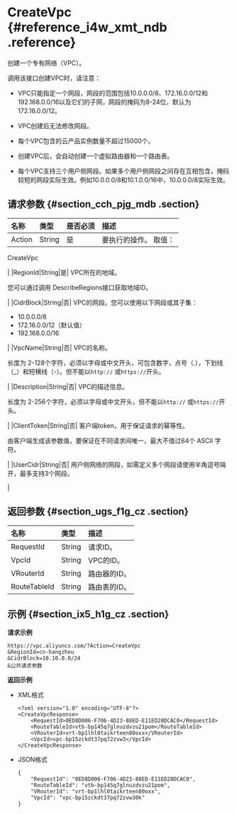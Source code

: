 # CreateVpc {#reference_i4w_xmt_ndb .reference}

创建一个专有网络（VPC）。

调用该接口创建VPC时，请注意：

-   VPC只能指定一个网段，网段的范围包括10.0.0.0/8、172.16.0.0/12和192.168.0.0/16以及它们的子网，网段的掩码为8-24位，默认为172.16.0.0/12。

-   VPC创建后无法修改网段。

-   每个VPC包含的云产品实例数量不超过15000个。

-   创建VPC后，会自动创建一个虚拟路由器和一个路由表。

-   每个VPC支持三个用户侧网段。如果多个用户侧网段之间存在互相包含，掩码较短的网段实际生效。例如10.0.0.0/8和10.1.0.0/16中，10.0.0.0/8实际生效。


## 请求参数 {#section_cch_pjg_mdb .section}

|名称|类型|是否必须|描述|
|:-|:-|:---|:-|
|Action|String|是| 要执行的操作。 取值：

 CreateVpc

 |
|RegionId|String|是| VPC所在的地域。

 您可以通过调用 DescribeRegions接口获取地域ID。

 |
|CidrBlock|String|否| VPC的网段。您可以使用以下网段或其子集：

 -   10.0.0.0/8
-   172.16.0.0/12（默认值）
-   192.168.0.0/16

 |
|VpcName|String|否| VPC的名称。

 长度为 2-128个字符，必须以字母或中文开头，可包含数字，点号（.），下划线（\_）和短横线（-）。但不能以`http://` 或`https://`开头。

 |
|Description|String|否| VPC的描述信息。

 长度为 2-256个字符，必须以字母或中文开头，但不能以`http://` 或`https://`开头。

 |
|ClientToken|String|否| 客户端token，用于保证请求的幂等性。

 由客户端生成该参数值，要保证在不同请求间唯一，最大不值过64个 ASCII 字符。

 |
|UserCidr|String|否| 用户侧网络的网段，如需定义多个网段请使用半角逗号隔开，最多支持3个网段。

 |

## 返回参数 {#section_ugs_f1g_cz .section}

|名称|类型|描述|
|:-|:-|:-|
|RequestId|String|请求ID。|
|VpcId|String|VPC的ID。|
|VRouterId|String|路由器的ID。|
|RouteTableId|String|路由表的ID。|

## 示例 {#section_ix5_h1g_cz .section}

**请求示例**

``` {#createVPCpub}
https://vpc.aliyuncs.com/?Action=CreateVpc
&RegionId=cn-hangzhou
&CidrBlock=10.10.0.0/24
&公共请求参数
```

**返回示例**

-   XML格式

    ```
    <?xml version="1.0" encoding="UTF-8"?>
    <CreateVpcResponse>
        <RequestId>0ED8D006-F706-4D23-88ED-E11ED28DCAC0</RequestId>
        <RouteTableId>vtb-bp145q7glnuzdvzu21pom</RouteTableId>
        <VRouterId>vrt-bp1lhl0taikrteen80oxx</VRouterId>
        <VpcId>vpc-bp15zckdt37pq72zvw3</VpcId>
    </CreateVpcResponse>
    ```

-   JSON格式

    ```
    { 
        "RequestId": "0ED8D006-F706-4D23-88ED-E11ED28DCAC0", 
        "RouteTableId": "vtb-bp145q7glnuzdvzu21pom", 
        "VRouterId": "vrt-bp1lhl0taikrteen80oxx", 
        "VpcId": "vpc-bp15zckdt37pq72zvw30k"
    }
    ```


